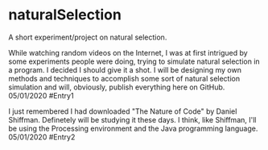 # naturalSelection
A short experiment/project on natural selection.

While watching random videos on the Internet, I was at first intrigued by some experiments people were doing, trying to simulate natural selection in a program. I decided I should give it a shot.
I will be designing my own methods and techniques to accomplish some sort of natural selection simulation and will, obviously, publish everything here on GitHub.
05/01/2020 #Entry1

I just remembered I had downloaded "The Nature of Code" by Daniel Shiffman. Definetely will be studying it these days. I think, like Shiffman, I'll be using the Processing environment and the Java programming language.
05/01/2020 #Entry2
